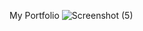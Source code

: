 My Portfolio 
![Screenshot (5)](https://user-images.githubusercontent.com/127024591/222960882-666157c1-7c9b-45b9-846e-8c9b941c66d2.png)
